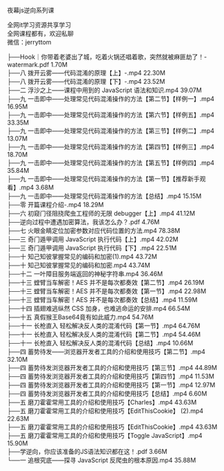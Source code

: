 夜幕js逆向系列课

全网it学习资源共享学习<br>全网课程都有，欢迎私聊<br>微信：jerryttom<br>

├──Hook｜你带着老婆出了城，吃着火锅还唱着歌，突然就被麻匪劫了！-watermark.pdf 1.70M<br> ├──八 拨开云雾——代码混淆的原理【上】-.mp4 22.30M<br> ├──八 拨开云雾——代码混淆的原理【下】-.mp4 23.52M<br> ├──二 浮沙之上——课程中⽤到的 JavaScript 语法和知识.mp4 39.07M<br> ├──九 ⼀击即中——处理常见代码混淆操作的⽅法【第二节】【样例一】.mp4 16.95M<br> ├──九 ⼀击即中——处理常见代码混淆操作的⽅法【第六节】【样例五】.mp4 33.35M<br> ├──九 ⼀击即中——处理常见代码混淆操作的⽅法【第三节】【样例二】.mp4 13.07M<br> ├──九 ⼀击即中——处理常见代码混淆操作的⽅法【第四节】【样例三】.mp4 18.70M<br> ├──九 ⼀击即中——处理常见代码混淆操作的⽅法【第五节】【样例四】.mp4 35.84M<br> ├──九 ⼀击即中——处理常见代码混淆操作的⽅法【第一节】【推荐新手观看】.mp4 3.68M<br> ├──九 ⼀击即中——处理常见代码混淆操作的⽅法【总结】.mp4 15.15M<br> ├──零 开篇课程介绍-.mp4 18.29M<br> ├──六 初窥⻔径阻挠爬⾍⼯程师的⽆限 debugger【上】.mp4 41.12M<br> ├──逆向过程中遭遇加密算法，我该怎么办？.pdf 4.76M<br> ├──七 ⽕眼⾦睛定位加密参数对应代码位置的⽅法.mp4 78.38M<br> ├──三 奇⻔遁甲调用 JavaScript 执行代码【上】.mp4 42.02M<br> ├──三 奇⻔遁甲调用 JavaScript 执行代码【下】.mp4 22.51M<br> ├──十 知⼰知彼掌握常⻅的编码和加密(1).mp4 43.72M<br> ├──十 知⼰知彼掌握常⻅的编码和加密.mp4 43.74M<br> ├──十二 ⼀叶障⽬服务端返回的神秘字符串.mp4 36.46M<br> ├──十三 螳臂当⻋解密！AES 并不是每次都奏效【第二节】.mp4 26.19M<br> ├──十三 螳臂当⻋解密！AES 并不是每次都奏效【第一节】.mp4 22.98M<br> ├──十三 螳臂当⻋解密！AES 并不是每次都奏效【总结】.mp4 11.59M<br> ├──十四 插翅难逃纵然 CSS 加身，也难逃命运的安排.mp4 66.54M<br> ├──十五 真假猴王Base64竟有如此威⼒.mp4 54.76M<br> ├──十一 ⻓枪直⼊ 轻松解决反⼈类的混淆代码【第一节】.mp4 64.76M<br> ├──十一 长枪直入 轻松解决反人类的混淆代码【第二节】.mp4 54.46M<br> ├──十一 长枪直入 轻松解决反人类的混淆代码【总结】.mp4 10.66M<br> ├──四 蓄势待发——浏览器开发者⼯具的介绍和使⽤技巧【第二节】.mp4 32.10M<br> ├──四 蓄势待发浏览器开发者⼯具的介绍和使⽤技巧【第三节】.mp4 44.89M<br> ├──四 蓄势待发浏览器开发者⼯具的介绍和使⽤技巧【第四节】.mp4 11.53M<br> ├──四 蓄势待发浏览器开发者⼯具的介绍和使⽤技巧【第一节】.mp4 12.97M<br> ├──四 蓄势待发浏览器开发者⼯具的介绍和使⽤技巧【总结】.mp4 6.60M<br> ├──五 磨⼑霍霍常用⼯具的介绍和使⽤技巧【Charles】.mp4 43.63M<br> ├──五 磨⼑霍霍常用⼯具的介绍和使⽤技巧【EditThisCookie】 (2).mp4 22.63M<br> ├──五 磨⼑霍霍常用⼯具的介绍和使⽤技巧【EditThisCookie】.mp4 43.63M<br> ├──五 磨⼑霍霍常用⼯具的介绍和使⽤技巧【Toggle JavaScript】.mp4 15.90M<br> ├──学逆向，你应该准备的JS语法知识都在这！.pdf 3.66M<br> └──一 追根究底——探寻 JavaScript 反爬虫的根本原因.mp4 35.88M